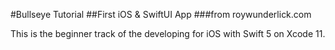 #Bullseye Tutorial
##First iOS & SwiftUI App
###from roywunderlick.com

This is the beginner track of the developing for iOS with Swift 5 on Xcode 11.
